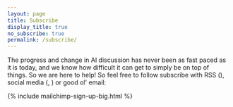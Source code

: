 ```yaml
---
layout: page
title: Subscribe
display_title: true
no_subscribe: true
permalink: /subscribe/
---
```

The progress and change in AI discussion has never been as fast paced as it is today, 
and we know how difficult it can get to simply be on top of things. So we are here to
help! So feel free to follow subscribe with RSS (<a class="social-icon" href="/feed.xml"><i class="fa fa-rss-square fa fa" title="Feed"></i></a>),  social media (<a class="social-icon" href="https://twitter.com/skynet_today"><i class="fa fa-twitter-square fa fa" title="Twitter"></i></a>, <a class="social-icon" href="https://www.facebook.com/pg/TheSkynetToday/"><i class="fa fa-facebook-square fa fa" title="Facebook"></i></a>) or good ol' email:

{% include mailchimp-sign-up-big.html %}

